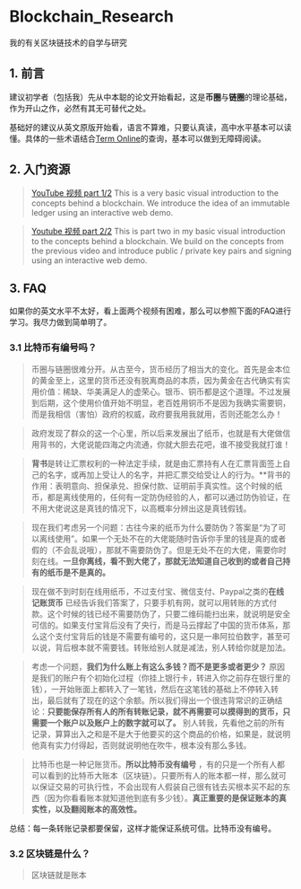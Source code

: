 # Blockchain_Research
我的有关区块链技术的自学与研究

## 1. 前言

建议初学者（包括我）先从中本聪的论文开始看起，这是**币圈**与**链圈**的理论基础，作为开山之作，必然有其无可替代之处。

基础好的建议从英文原版开始看，语言不算难，只要认真读，高中水平基本可以读懂。具体的一些术语结合[Term Online](http://www.termonline.cn/index.htm)的查询，基本可以做到无障碍阅读。

## 2. 入门资源

>[YouTube 视频 part 1/2](https://www.youtube.com/watch?v=_160oMzblY8&t=2s) This is a very basic visual introduction to the concepts behind a blockchain. We introduce the idea of an immutable ledger using an interactive web demo.

> [Youtube 视频 part 2/2](https://www.youtube.com/watch?v=xIDL_akeras) This is part two in my basic visual introduction to the concepts behind a blockchain. We build on the concepts from the previous video and introduce public / private key pairs and signing using an interactive web demo.

## 3. FAQ

如果你的英文水平不太好，看上面两个视频有困难，那么可以参照下面的FAQ进行学习。我尽力做到简单明了。

### 3.1 比特币有编号吗？

> 币圈与链圈很难分开。从古至今，货币经历了相当大的变化。首先是金本位的黄金至上，这里的货币还没有脱离商品的本质，因为黄金在古代确实有实用价值：稀缺、华美满足人的虚荣心。银币、铜币都是这个道理。不过发展到后期，这个使用价值开始不明显，老百姓用铜币不是因为我确实需要铜，而是我相信（害怕）政府的权威，政府要我用我就用，否则还能怎么办！

> 政府发现了群众的这一个心里，所以后来发展出了纸币，也就是有大佬做信用背书的，大佬说能四海之内流通，你就大胆去花吧，谁不接受我就打谁！

> **背书**是转让汇票权利的一种法定手续，就是由汇票持有人在汇票背面签上自己的名字，或再加上受让人的名字，并把汇票交给受让人的行为。**背书的作用：表明意向、担保承兑、担保付款、证明前手真实性。这个时候的纸币，都是离线使用的，任何有一定防伪经验的人，都可以通过防伪验证，在不用大佬说这是真钱的情况下，以高概率分辨出这是真钱假钱。

> 现在我们考虑另一个问题：古往今来的纸币为什么要防伪？答案是“为了可以离线使用”。如果一个无处不在的大佬能随时告诉你手里的钱是真的或者假的（不会乱说哦），那就不需要防伪了。但是无处不在的大佬，需要你时刻在线。**一旦你离线，看不到大佬了，那就无法知道自己收到的或者自己持有的纸币是不是真的。**

> 现在做不到时刻在线用纸币，不过支付宝、微信支付、Paypal之类的**在线记账货币** 已经告诉我们答案了，只要手机有网，就可以用转账的方式付款。这个时候的钱已经不需要防伪了，只要二维码能扫出来，就说明是安全可信的。如果支付宝背后没有了央行，而是马云撑起了中国的货币体系，那么这个支付宝背后的钱是不需要有编号的，这只是一串阿拉伯数字，甚至可以说，背后根本就不需要钱。转账给别人就是减法，别人转给你就是加法。

> 考虑一个问题，**我们为什么账上有这么多钱？而不是更多或者更少？** 原因是我们的账户有个初始化过程（你挂上银行卡，转进入你之前存在银行里的钱），一开始账面上都转入了一笔钱，然后在这笔钱的基础上不停转入转出，最后就有了现在的这个余额。所以我们得出一个很违背常识的正确结论：**只要能保存所有人的所有转账记录，就不再需要可以摸得到的货币，只需要一个账户以及账户上的数字就可以了。** 别人转我，先看他之前的所有记录，算算出入之和是不是大于他要买的这个商品的价格，如果是，就说明他真有实力付得起，否则就说明他在吹牛，根本没有那么多钱。

> 比特币也是一种记账货币。**所以比特币没有编号** ，有的只是一个所有人都可以看到的比特币大账本（区块链）。只要所有人的账本都一样，那么就可以保证交易的可执行性，不会出现有人假装自己很有钱去买根本买不起的东西（因为你看看账本就知道他到底有多少钱）。**真正重要的是保证账本的真实性，以及翻阅账本的高效性。**

总结：每一条转账记录都要保留，这样才能保证系统可信。比特币没有编号。

### 3.2 区块链是什么？

> 区块链就是账本
